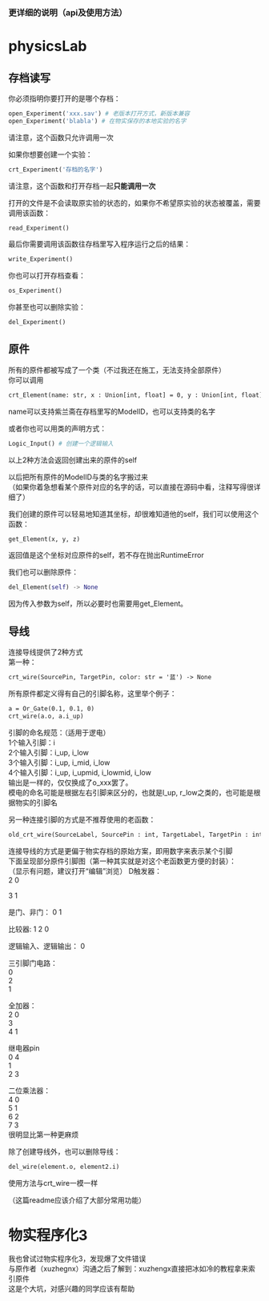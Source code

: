 ### 更详细的说明（api及使用方法）

# physicsLab
## 存档读写
你必须指明你要打开的是哪个存档：
```Python
open_Experiment('xxx.sav') # 老版本打开方式，新版本兼容
open_Experiment('blabla') # 在物实保存的本地实验的名字
```
请注意，这个函数只允许调用一次  

如果你想要创建一个实验：
```python
crt_Experiment('存档的名字')
```
请注意，这个函数和打开存档一起**只能调用一次**  

打开的文件是不会读取原实验的状态的，如果你不希望原实验的状态被覆盖，需要调用该函数：  
```Python
read_Experiment()
```

最后你需要调用该函数往存档里写入程序运行之后的结果：  
```Python
write_Experiment()
```

你也可以打开存档查看：
```Python
os_Experiment()
```

你甚至也可以删除实验：
```Python
del_Experiment()
```

## 原件
所有的原件都被写成了一个类（不过我还在施工，无法支持全部原件）  
你可以调用  
```diff
crt_Element(name: str, x : Union[int, float] = 0, y : Union[int, float] = 0, z : Union[int, float] = 0)
```
name可以支持紫兰斋在存档里写的ModelID，也可以支持类的名字  

或者你也可以用类的声明方式：  
```python
Logic_Input() # 创建一个逻辑输入
```
以上2种方法会返回创建出来的原件的self  

以后把所有原件的ModelID与类的名字搬过来  
（如果你着急想看某个原件对应的名字的话，可以直接在源码中看，注释写得很详细了）  
  
我们创建的原件可以轻易地知道其坐标，却很难知道他的self，我们可以使用这个函数：
```python
get_Element(x, y, z)
```
返回值是这个坐标对应原件的self，若不存在抛出RuntimeError  

我们也可以删除原件：
```python
del_Element(self) -> None
```
因为传入参数为self，所以必要时也需要用get_Element。

## 导线
连接导线提供了2种方式  
第一种：  
```diff
crt_wire(SourcePin, TargetPin, color: str = '蓝') -> None
```
所有原件都定义得有自己的引脚名称，这里举个例子：  
```diff
a = Or_Gate(0.1, 0.1, 0)
crt_wire(a.o, a.i_up)
```
引脚的命名规范：（适用于逻电）  
1个输入引脚：i  
2个输入引脚：i_up, i_low  
3个输入引脚：i_up, i_mid, i_low  
4个输入引脚：i_up, i_upmid, i_lowmid, i_low  
输出是一样的，仅仅换成了o_xxx罢了。  
模电的命名可能是根据左右引脚来区分的，也就是l_up, r_low之类的，也可能是根据物实的引脚名  

另一种连接引脚的方式是不推荐使用的老函数：  
```diff
old_crt_wire(SourceLabel, SourcePin : int, TargetLabel, TargetPin : int, color = "蓝") -> None
```
连接导线的方式是更偏于物实存档的原始方案，即用数字来表示某个引脚  
下面呈现部分原件引脚图（第一种其实就是对这个老函数更方便的封装）：  
（显示有问题，建议打开“编辑”浏览）
D触发器：          
2    0                  
                             
3    1                          

是门、非门： 
0 1 

比较器:
1
    2
0  

逻辑输入、逻辑输出：
0  

三引脚门电路：   
0             
    2         
1             

全加器：  
2    0  
3  
4    1  

继电器pin  
0   4  
  1    
2   3  
  
二位乘法器：  
4  0  
5  1  
6  2  
7  3  
很明显比第一种更麻烦  
  
除了创建导线外，也可以删除导线：  
```diff
del_wire(element.o, element2.i)
```
使用方法与crt_wire一模一样  
  
（这篇readme应该介绍了大部分常用功能）

# 物实程序化3  
我也曾试过物实程序化3，发现爆了文件错误  
与原作者（xuzhegnx）沟通之后了解到：xuzhengx直接把冰如冷的教程拿来索引原件  
这是个大坑，对感兴趣的同学应该有帮助
